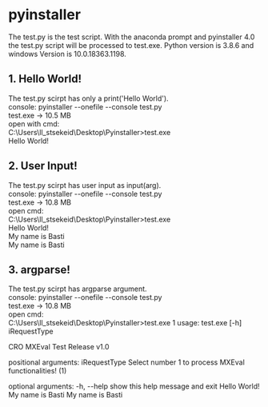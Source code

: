 # pyinstaller
The test.py is the test script.
With the anaconda prompt and pyinstaller 4.0 the test.py script will be processed to test.exe.
Python version is 3.8.6 and windows Version is 10.0.18363.1198.

## 1. Hello World!
The test.py scirpt has only a print('Hello World').  
console: pyinstaller --onefile --console test.py  
test.exe -> 10.5 MB  
open with cmd:   
C:\Users\ll_stsekeid\Desktop\Pyinstaller>test.exe   
Hello World!  

## 2. User Input!
The test.py scirpt has user input as input(arg).  
console: pyinstaller --onefile --console test.py  
test.exe -> 10.8 MB  
open cmd:  
C:\Users\ll_stsekeid\Desktop\Pyinstaller>test.exe  
Hello World!  
My name is Basti  
My name is Basti  

## 3. argparse!
The test.py scirpt has argparse argument.  
console: pyinstaller --onefile --console test.py  
test.exe -> 10.8 MB  
open cmd:  
C:\Users\ll_stsekeid\Desktop\Pyinstaller>test.exe 1
usage: test.exe [-h] iRequestType

CRO MXEval Test Release v1.0

positional arguments:
  iRequestType  Select number 1 to process MXEval
                functionalities! (1)

optional arguments:
  -h, --help    show this help message and exit
Hello World!
My name is Basti
My name is Basti

 


